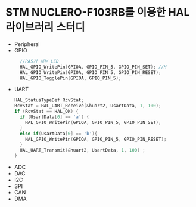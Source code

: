 # STM NUCLERO-F103RB를 이용한 HAL 라이브러리 스터디
- Peripheral
- GPIO 
  ```cpp
    //PA5가 내부 LED
    HAL_GPIO_WritePin(GPIOA, GPIO_PIN_5, GPIO_PIN_SET); //H
    HAL_GPIO_WritePin(GPIOA, GPIO_PIN_5, GPIO_PIN_RESET);
    HAL_GPIO_TogglePin(GPIOA, GPIO_PIN_5);
  ```
- UART
  ```cpp
  HAL_StatusTypeDef RcvStat;
  RcvStat = HAL_UART_Receive(&huart2, UsartData, 1, 100);
  if (RcvStat == HAL_OK) {
    if (UsartData[0] == 'a') {
      HAL_GPIO_WritePin(GPIOA, GPIO_PIN_5, GPIO_PIN_SET);
    }
    else if(UsartData[0] == 'b'){
      HAL_GPIO_WritePin(GPIOA, GPIO_PIN_5, GPIO_PIN_RESET);
    }
    HAL_UART_Transmit(&huart2, UsartData, 1, 100) ;
  }
  ```
- ADC
- DAC
- I2C
- SPI
- CAN
- DMA